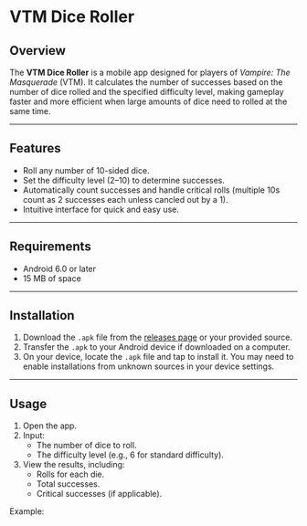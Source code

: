 # VTM Dice Roller

## Overview

The **VTM Dice Roller** is a mobile app designed for players of *Vampire: The Masquerade* (VTM). It calculates the number of successes based on the number of dice rolled and the specified difficulty level, making gameplay faster and more efficient when large amounts of dice need to rolled at the same time.

---

## Features

- Roll any number of 10-sided dice.
- Set the difficulty level (2–10) to determine successes.
- Automatically count successes and handle critical rolls (multiple 10s count as 2 successes each unless cancled out by a 1).
- Intuitive interface for quick and easy use.

---

## Requirements

- Android 6.0 or later
- 15 MB of space

---

## Installation

1. Download the `.apk` file from the [releases page](#) or your provided source.
2. Transfer the `.apk` to your Android device if downloaded on a computer.
3. On your device, locate the `.apk` file and tap to install it. You may need to enable installations from unknown sources in your device settings.

---

## Usage

1. Open the app.
2. Input:
   - The number of dice to roll.
   - The difficulty level (e.g., 6 for standard difficulty).
3. View the results, including:
   - Rolls for each die.
   - Total successes.
   - Critical successes (if applicable).

Example:
